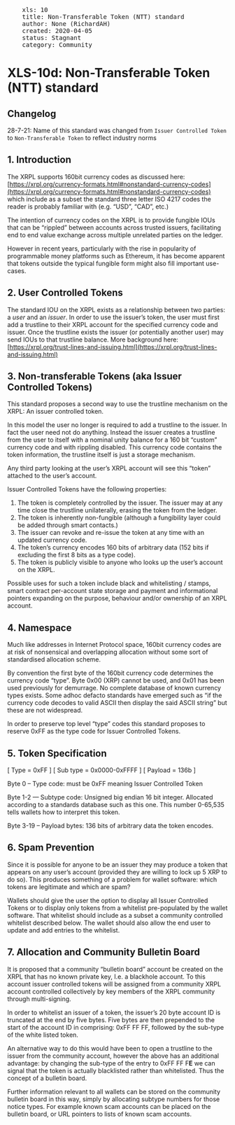 <pre>
    xls: 10
    title: Non-Transferable Token (NTT) standard
    author: None (RichardAH)
    created: 2020-04-05
    status: Stagnant
    category: Community
</pre>
# XLS-10d: Non-Transferable Token (NTT) standard

## Changelog
28-7-21: Name of this standard was changed from `Issuer Controlled Token` to `Non-Transferable Token` to reflect industry norms

## 1. Introduction

The XRPL supports 160bit currency codes as discussed here: [https://xrpl.org/currency-formats.html#nonstandard-currency-codes](https://xrpl.org/currency-formats.html#nonstandard-currency-codes) which include as a subset the standard three letter ISO 4217 codes the reader is probably familiar with (e.g. “USD”, “CAD”, etc.)

The intention of currency codes on the XRPL is to provide fungible IOUs that can be “rippled” between accounts across trusted issuers, facilitating end to end value exchange across multiple unrelated parties on the ledger.

However in recent years, particularly with the rise in popularity of programmable money platforms such as Ethereum, it has become apparent that tokens outside the typical fungible form might also fill important use-cases.

## 2. User Controlled Tokens

The standard IOU on the XRPL exists as a relationship between two parties: a *user* and an *issuer*. In order to use the issuer’s token, the user must first add a trustline to their XRPL account for the specified currency code and issuer. Once the trustline exists the issuer (or potentially another user) may send IOUs to that trustline balance. More background here: [https://xrpl.org/trust-lines-and-issuing.html](https://xrpl.org/trust-lines-and-issuing.html)

## 3. Non-transferable Tokens (aka Issuer Controlled Tokens)

This standard proposes a second way to use the trustline mechanism on the XRPL: An issuer controlled token.

In this model the user no longer is required to add a trustline to the issuer. In fact the user need not do anything. Instead the issuer creates a trustline from the user to itself with a nominal unity balance for a 160 bit “custom” currency code and with rippling disabled. This currency code contains the token information, the trustline itself is just a storage mechanism.

Any third party looking at the user’s XRPL account will see this “token” attached to the user’s account.

Issuer Controlled Tokens have the following properties:

1. The token is completely controlled by the issuer. The issuer may at any time close the trustline unilaterally, erasing the token from the ledger.
2. The token is inherently non-fungible (although a fungibility layer could be added through smart contacts.)
3. The issuer can revoke and re-issue the token at any time with an updated currency code.
4. The token’s currency encodes 160 bits of arbitrary data (152 bits if excluding the first 8 bits as a type code).
5. The token is publicly visible to anyone who looks up the user’s account on the XRPL.

Possible uses for such a token include black and whitelisting / stamps, smart contract per-account state storage and payment and informational pointers expanding on the purpose, behaviour and/or ownership of an XRPL account.

## 4. Namespace

Much like addresses in Internet Protocol space, 160bit currency codes are at risk of nonsensical and overlapping allocation without some sort of standardised allocation scheme.

By convention the first byte of the 160bit currency code determines the currency code “type”. Byte 0x00 (XRP) cannot be used, and 0x01 has been used previously for demurrage. No complete database of known currency types exists. Some adhoc defacto standards have emerged such as “if the currency code decodes to valid ASCII then display the said ASCII string” but these are not widespread.

In order to preserve top level “type” codes this standard proposes to reserve 0xFF as the type code for Issuer Controlled Tokens.

## 5. Token Specification

[ Type = 0xFF ] [ Sub type = 0x0000-0xFFFF ] [ Payload = 136b ]

Byte 0 – Type code: must be 0xFF meaning Issuer Controlled Token

Byte 1-2 — Subtype code: Unsigned big endian 16 bit integer. Allocated according to a standards database such as this one. This number 0-65,535 tells wallets how to interpret this token.

Byte 3-19 – Payload bytes: 136 bits of arbitrary data the token encodes.

## 6. Spam Prevention

Since it is possible for anyone to be an issuer they may produce a token that appears on any user’s account (provided they are willing to lock up 5 XRP to do so). This produces something of a problem for wallet software: which tokens are legitimate and which are spam?

Wallets should give the user the option to display all Issuer Controlled Tokens or to display only tokens from a whitelist pre-populated by the wallet software. That whitelist should include as a subset a community controlled whitelist described below. The wallet should also allow the end user to update and add entries to the whitelist.

## 7. Allocation and Community Bulletin Board

It is proposed that a community “bulletin board” account be created on the XRPL that has no known private key, I.e. a blackhole account. To this account issuer controlled tokens will be assigned from a community XRPL account controlled collectively by key members of the XRPL community through multi-signing.

In order to whitelist an issuer of a token, the issuer’s 20 byte account ID is truncated at the end by five bytes. Five bytes are then prepended to the start of the account ID in comprising: 0xFF FF FF, followed by the sub-type of the white listed token.

An alternative way to do this would have been to open a trustline to the issuer from the community account, however the above has an additional advantage: by changing the sub-type of the entry to 0xFF FF F**E** we can signal that the token is actually blacklisted rather than whitelisted. Thus the concept of a bulletin board.


Further information relevant to all wallets can be stored on the community bulletin board in this way, simply by allocating subtype numbers for those notice types. For example known scam accounts can be placed on the bulletin board, or URL pointers to lists of known scam accounts.

